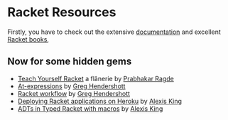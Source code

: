 # Racket Resources

Firstly, you have to check out the extensive [documentation](https://docs.racket-lang.org) and excellent [Racket books](https://racket-lang.org/books.html),

## Now for some hidden gems

* [Teach Yourself Racket](https://cs.uwaterloo.ca/~plragde/flaneries/TYR/index.html) a flânerie by [Prabhakar Ragde](https://cs.uwaterloo.ca/~plragde)
* [At-expressions](https://www.greghendershott.com/2015/08/at-expressions.html) by [Greg Hendershott](https://www.greghendershott.com)
* [Racket workflow](https://www.greghendershott.com/2014/11/racket-workflow.html) by [Greg Hendershott](https://www.greghendershott.com)
* [Deploying Racket applications on Heroku](https://lexi-lambda.github.io/blog/2015/08/22/deploying-racket-applications-on-heroku/) by [Alexis King](https://lexi-lambda.github.io/resume.html)
* [ADTs in Typed Racket with macros](https://lexi-lambda.github.io/blog/2015/12/21/adts-in-typed-racket-with-macros/) by [Alexis King](https://lexi-lambda.github.io/resume.html)

